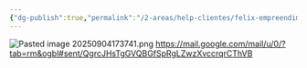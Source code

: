```yaml
---
{"dg-publish":true,"permalink":"/2-areas/help-clientes/felix-empreendimentos/","dgPassFrontmatter":true,"created":"2025-09-04T17:37:25.124-03:00","updated":"2025-09-04T17:37:52.487-03:00"}
---
```


![Pasted image 20250904173741.png](/img/user/4.%20ARQUIVOS/Pasted%20image%2020250904173741.png)
https://mail.google.com/mail/u/0/?tab=rm&ogbl#sent/QgrcJHsTgGVQBGfSpRgLZwzXvccrqrCThVB